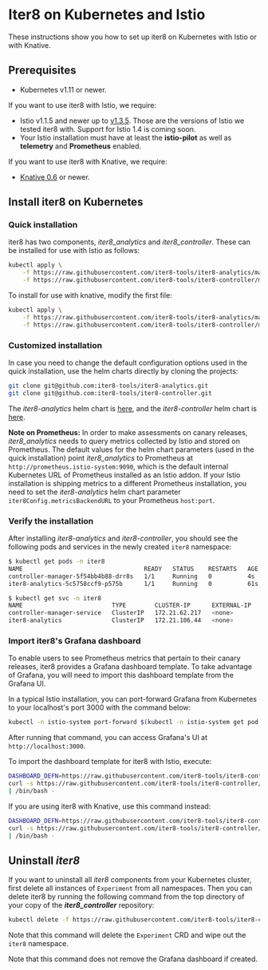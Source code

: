 # Iter8 on Kubernetes and Istio

These instructions show you how to set up iter8 on Kubernetes with Istio or with Knative.

## Prerequisites

* Kubernetes v1.11 or newer.

If you want to use iter8 with Istio, we require:

* Istio v1.1.5 and newer up to [v1.3.5](https://archive.istio.io/v1.3/docs/setup/install/kubernetes/). Those are the versions of Istio we tested iter8 with. Support for Istio 1.4 is coming soon.
* Your Istio installation must have at least the **istio-pilot** as well as **telemetry** and **Prometheus** enabled.

If you want to use iter8 with Knative, we require:

* [Knative 0.6](https://knative.dev/docs/install/) or newer.

## Install iter8 on Kubernetes

### Quick installation

iter8 has two components, _iter8_analytics_ and _iter8_controller_. These can be installed for use with Istio as follows:

```bash
kubectl apply \
    -f https://raw.githubusercontent.com/iter8-tools/iter8-analytics/master/install/kubernetes/iter8-analytics.yaml \
    -f https://raw.githubusercontent.com/iter8-tools/iter8-controller/master/install/iter8-controller.yaml 
```

To install for use with knative, modify the first file:

```bash
kubectl apply \
    -f https://raw.githubusercontent.com/iter8-tools/iter8-analytics/master/install/knative/iter8-analytics.yaml \
    -f https://raw.githubusercontent.com/iter8-tools/iter8-controller/master/install/iter8-controller.yaml 
```

### Customized installation

In case you need to change the default configuration options used in the quick installation, use the helm charts directly by cloning the projects:

```bash
git clone git@github.com:iter8-tools/iter8-analytics.git
git clone git@github.com:iter8-tools/iter8-controller.git
```

The _iter8-analytics_ helm chart is [here](https://github.com/iter8-tools/iter8-analytics/tree/master/install/kubernetes/helm/iter8-analytics), and the _iter8-controller_ helm chart is [here](https://github.com/iter8-tools/iter8-controller/tree/master/install/helm/iter8-controller).

**Note on Prometheus:** In order to make assessments on canary releases, _iter8_analytics_ needs to query metrics collected by Istio and stored on Prometheus. The default values for the helm chart parameters (used in the quick installation) point _iter8_analytics_ to Prometheus at `http://prometheus.istio-system:9090`, which is the default internal Kubernetes URL of Prometheus installed as an Istio addon. If your Istio installation is shipping metrics to a different Prometheus installation, you need to set the _iter8-analytics_ helm chart parameter `iter8Config.metricsBackendURL` to your Prometheus `host:port`.

### Verify the installation

After installing _iter8-analytics_ and _iter8-controller_, you should see the following pods and services in the newly created `iter8` namespace:

```bash
$ kubectl get pods -n iter8
NAME                                  READY   STATUS    RESTARTS   AGE
controller-manager-5f54bb4b88-drr8s   1/1     Running   0          4s
iter8-analytics-5c5758ccf9-p575b      1/1     Running   0          61s
```

```bash
$ kubectl get svc -n iter8
NAME                         TYPE        CLUSTER-IP      EXTERNAL-IP   PORT(S)   AGE
controller-manager-service   ClusterIP   172.21.62.217   <none>        443/TCP   20s
iter8-analytics              ClusterIP   172.21.106.44   <none>        80/TCP    76s
```

### Import iter8's Grafana dashboard

To enable users to see Prometheus metrics that pertain to their canary releases, iter8 provides a Grafana dashboard template. To take advantage of Grafana, you will need to import this dashboard template from the Grafana UI.

In a typical Istio installation, you can port-forward Grafana from Kubernetes to your localhost's port 3000 with the command below:

```bash
kubectl -n istio-system port-forward $(kubectl -n istio-system get pod -l app=grafana -o jsonpath='{.items[0].metadata.name}') 3000:3000
```

After running that command, you can access Grafana's UI at `http://localhost:3000`.

To import the dashboard template for iter8 with Istio, execute:

```bash
DASHBOARD_DEFN=https://raw.githubusercontent.com/iter8-tools/iter8-controller/master/config/grafana/istio.json \
curl -s https://raw.githubusercontent.com/iter8-tools/iter8-controller/docs-issue11/hack/grafana_install_dashboard.sh \
| /bin/bash -
```

If you are using iter8 with Knative, use this command instead:

```bash
DASHBOARD_DEFN=https://raw.githubusercontent.com/iter8-tools/iter8-controller/master/config/grafana/knative.json \
curl -s https://raw.githubusercontent.com/iter8-tools/iter8-controller/docs-issue11/hack/grafana_install_dashboard.sh \
| /bin/bash -
```

## Uninstall _iter8_

If you want to uninstall all _iter8_ components from your Kubernetes cluster, first delete all instances of `Experiment` from all namespaces. Then you can delete iter8 by running the following command from the top directory of your copy of the **_iter8_controller_** repository:

```bash
kubectl delete -f https://raw.githubusercontent.com/iter8-tools/iter8-controller/master/install/iter8-controller.yaml
```

Note that this command will delete the `Experiment` CRD and wipe out the `iter8` namespace.

Note that this command does not remove the Grafana dashboard if created.